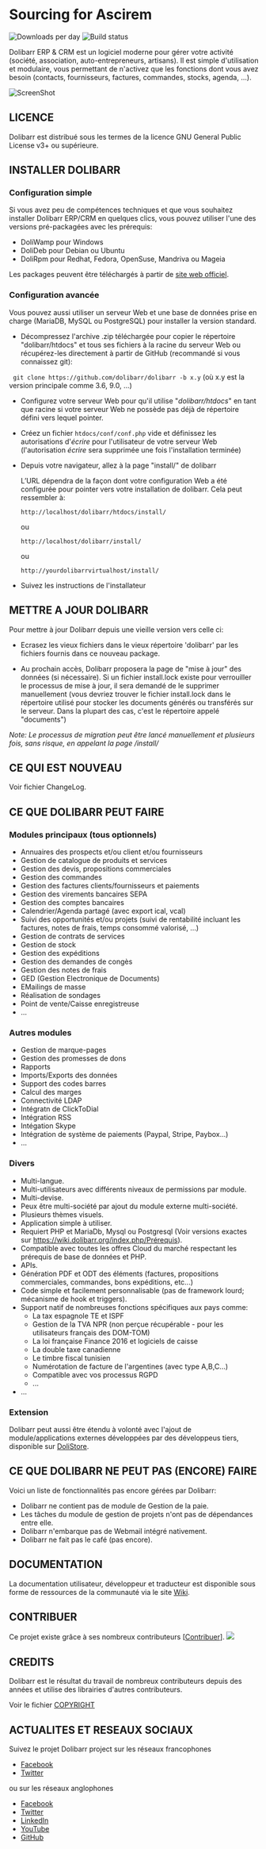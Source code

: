 # Sourcing for Ascirem

![Downloads per day](https://img.shields.io/sourceforge/dw/dolibarr.svg)
![Build status](https://img.shields.io/travis/Dolibarr/dolibarr/develop.svg)

Dolibarr ERP & CRM est un logiciel moderne pour gérer votre activité (société, association, auto-entrepreneurs, artisans).
Il est simple d'utilisation et modulaire, vous permettant de n'activez que les fonctions dont vous avez besoin (contacts, fournisseurs, factures, commandes, stocks, agenda, ...).

![ScreenShot](https://www.dolibarr.org/images/dolibarr_screenshot1_1920x1080.jpg)

## LICENCE

Dolibarr est distribué sous les termes de la licence GNU General Public License v3+ ou supérieure.

## INSTALLER DOLIBARR

### Configuration simple

Si vous avez peu de compétences techniques et que vous souhaitez installer Dolibarr ERP/CRM en quelques clics, vous pouvez utiliser l'une des versions pré-packagées avec les prérequis:

- DoliWamp pour Windows
- DoliDeb pour Debian ou Ubuntu
- DoliRpm pour Redhat, Fedora, OpenSuse, Mandriva ou Mageia

Les packages peuvent être téléchargés à partir de [site web officiel](https://www.dolibarr.org/).

### Configuration avancée

Vous pouvez aussi utiliser un serveur Web et une base de données prise en charge (MariaDB, MySQL ou PostgreSQL) pour installer la version standard.

- Décompressez l'archive .zip téléchargée pour copier le répertoire "dolibarr/htdocs" et tous ses fichiers à la racine du serveur Web ou récupérez-les directement à partir de GitHub (recommandé si vous connaissez git):

  `git clone https://github.com/dolibarr/dolibarr -b x.y`   (où x.y est la version principale comme 3.6, 9.0, ...)

- Configurez votre serveur Web pour qu'il utilise "*dolibarr/htdocs*" en tant que racine si votre serveur Web ne possède pas déjà de répertoire défini vers lequel pointer.

- Créez un fichier `htdocs/conf/conf.php` vide et définissez les autorisations d'*écrire* pour l'utilisateur de votre serveur Web (l'autorisation *écrire* sera supprimée une fois l'installation terminée)

- Depuis votre navigateur, allez à la page "install/" de dolibarr

  L’URL dépendra de la façon dont votre configuration Web a été configurée pour pointer vers votre installation de dolibarr. Cela peut ressembler à:

  `http://localhost/dolibarr/htdocs/install/`

  ou

  `http://localhost/dolibarr/install/`

  ou

  `http://yourdolibarrvirtualhost/install/`

- Suivez les instructions de l'installateur

## METTRE A JOUR DOLIBARR

Pour mettre à jour Dolibarr depuis une vieille version vers celle ci:

- Ecrasez les vieux fichiers dans le vieux répertoire 'dolibarr' par les fichiers
  fournis dans ce nouveau package.

- Au prochain accès, Dolibarr proposera la page de "mise à jour" des données (si nécessaire).
  Si un fichier install.lock existe pour verrouiller le processus de mise à jour, il sera demandé de le supprimer manuellement (vous devriez trouver le fichier install.lock dans le répertoire utilisé pour stocker les documents générés ou transférés sur le serveur. Dans la plupart des cas, c'est le répertoire appelé "documents")

*Note: Le processus de migration peut être lancé manuellement et plusieurs fois, sans risque, en appelant la page /install/*

## CE QUI EST NOUVEAU

Voir fichier ChangeLog.

## CE QUE DOLIBARR PEUT FAIRE

### Modules principaux (tous optionnels)

- Annuaires des prospects et/ou client et/ou fournisseurs
- Gestion de catalogue de produits et services
- Gestion des devis, propositions commerciales
- Gestion des commandes
- Gestion des factures clients/fournisseurs et paiements
- Gestion des virements bancaires SEPA
- Gestion des comptes bancaires
- Calendrier/Agenda partagé (avec export ical, vcal)
- Suivi des opportunités et/ou projets (suivi de rentabilité incluant les factures, notes de frais, temps consommé valorisé, ...)
- Gestion de contrats de services
- Gestion de stock
- Gestion des expéditions
- Gestion des demandes de congès
- Gestion des notes de frais
- GED (Gestion Electronique de Documents)
- EMailings de masse
- Réalisation de sondages
- Point de vente/Caisse enregistreuse
- …

### Autres modules

- Gestion de marque-pages
- Gestion des promesses de dons
- Rapports
- Imports/Exports des données
- Support des codes barres
- Calcul des marges
- Connectivité LDAP
- Intégratn de ClickToDial
- Intégration RSS
- Intégation Skype
- Intégration de système de paiements (Paypal, Stripe, Paybox...)
- …

### Divers

- Multi-langue.
- Multi-utilisateurs avec différents niveaux de permissions par module.
- Multi-devise.
- Peux être multi-société par ajout du module externe multi-société.
- Plusieurs thèmes visuels.
- Application simple à utiliser.
- Requiert PHP et MariaDb, Mysql ou Postgresql (Voir versions exactes sur https://wiki.dolibarr.org/index.php/Prérequis).
- Compatible avec toutes les offres Cloud du marché respectant les prérequis de base de données et PHP.
- APIs.
- Génération PDF et ODT des éléments (factures, propositions commerciales, commandes, bons expéditions, etc...)
- Code simple et facilement personnalisable (pas de framework lourd; mécanisme de hook et triggers).
- Support natif de nombreuses fonctions spécifiques aux pays comme:
  - La tax espagnole TE et ISPF
  - Gestion de la TVA NPR (non perçue récupérable - pour les utilisateurs français des DOM-TOM)
  - La loi française Finance 2016 et logiciels de caisse
  - La double taxe canadienne
  - Le timbre fiscal tunisien
  - Numérotation de facture de l'argentines (avec type A,B,C...)
  - Compatible avec vos processus RGPD
  - ...
- …

### Extension

Dolibarr peut aussi être étendu à volonté avec l'ajout de module/applications externes développées par des développeus tiers, disponible sur [DoliStore](https://www.dolistore.com).

## CE QUE DOLIBARR NE PEUT PAS (ENCORE) FAIRE

Voici un liste de fonctionnalités pas encore gérées par Dolibarr:

- Dolibarr ne contient pas de module de Gestion de la paie.
- Les tâches du module de gestion de projets n'ont pas de dépendances entre elle.
- Dolibarr n'embarque pas de Webmail intégré nativement.
- Dolibarr ne fait pas le café (pas encore).

## DOCUMENTATION

La documentation utilisateur, développeur et traducteur est disponible sous forme de ressources de la communauté via le site [Wiki](https://wiki.dolibarr.org).

## CONTRIBUER

Ce projet existe grâce à ses nombreux contributeurs [[Contribuer](https://github.com/Dolibarr/dolibarr/blob/develop/.github/CONTRIBUTING.md)].
<a href="https://github.com/Dolibarr/dolibarr/graphs/contributors"><img src="https://opencollective.com/dolibarr/contributors.svg?width=890&button=false" /></a>

## CREDITS

Dolibarr est le résultat du travail de nombreux contributeurs depuis des années et utilise des librairies d'autres contributeurs.

Voir le fichier [COPYRIGHT](https://github.com/Dolibarr/dolibarr/blob/develop/COPYRIGHT)

## ACTUALITES ET RESEAUX SOCIAUX

Suivez le projet Dolibarr project sur les réseaux francophones

- [Facebook](https://www.facebook.com/dolibarr.fr)
- [Twitter](https://www.twitter.com/dolibarr_france)

ou sur les réseaux anglophones

- [Facebook](https://www.facebook.com/dolibarr)
- [Twitter](https://www.twitter.com/dolibarr)
- [LinkedIn](https://www.linkedin.com/company/association-dolibarr)
- [YouTube](https://www.youtube.com/user/DolibarrERPCRM)
- [GitHub](https://github.com/Dolibarr/dolibarr)
